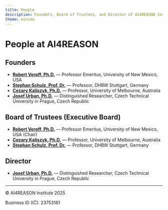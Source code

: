 ```yaml
---
title: People
description: Founders, Board of Trustees, and Director of AI4REASON Institute
theme: minima
---
```


# People at AI4REASON

## Founders
- [**Robert Veroff, Ph.D.**](https://www.cs.unm.edu/~veroff/) — Professor Emeritus, University of New Mexico, USA  
- [**Stephan Schulz, Prof. Dr.**](http://wwwlehre.dhbw-stuttgart.de/~sschulz/DHBW_Stephan_Schulz/Stephan_Schulz.html) — Professor, DHBW Stuttgart, Germany  
- [**Cezary Kaliszyk, Ph.D.**](https://ckaliszyk.github.io/) — Professor, University of Melbourne, Australia  
- [**Josef Urban, Ph.D.**](https://josefurban.eu/) — Distinguished Researcher, Czech Technical University in Prague, Czech Republic  

## Board of Trustees (Executive Board)
- [**Robert Veroff, Ph.D.**](https://www.cs.unm.edu/~veroff/) — Professor Emeritus, University of New Mexico, USA (Chair)  
- [**Cezary Kaliszyk, Ph.D.**](https://ckaliszyk.github.io/) — Professor, University of Melbourne, Australia  
- [**Stephan Schulz, Prof. Dr.**](http://wwwlehre.dhbw-stuttgart.de/~sschulz/DHBW_Stephan_Schulz/Stephan_Schulz.html) — Professor, DHBW Stuttgart, Germany  

## Director
- [**Josef Urban, Ph.D.**](https://josefurban.eu/) — Distinguished Researcher, Czech Technical University in Prague, Czech Republic  

---

© AI4REASON Institute 2025

Business ID (IČ): 23753161
